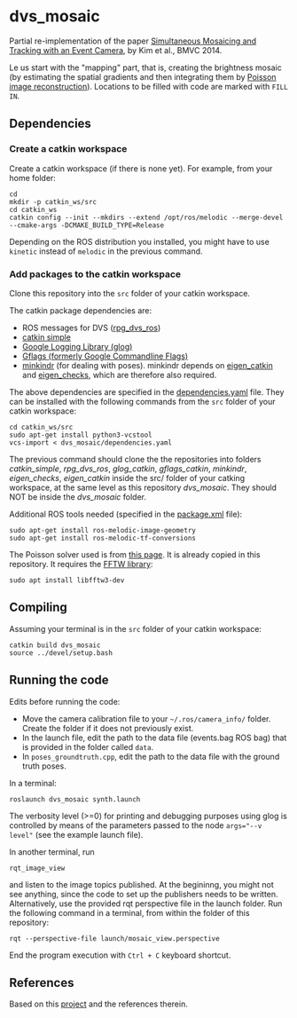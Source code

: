 # dvs_mosaic

Partial re-implementation of the paper  [Simultaneous Mosaicing and Tracking with an Event Camera](http://www.bmva.org/bmvc/2014/papers/paper066/), by Kim et al., BMVC 2014.

Le us start with the "mapping" part, that is, creating the brightness mosaic (by estimating the spatial gradients and then integrating them by [Poisson image reconstruction](https://en.wikipedia.org/wiki/Gradient-domain_image_processing)). Locations to be filled with code are marked with `FILL IN`.


## Dependencies

### Create a catkin workspace

Create a catkin workspace (if there is none yet). For example, from your home folder:

	cd
	mkdir -p catkin_ws/src
	cd catkin_ws
	catkin config --init --mkdirs --extend /opt/ros/melodic --merge-devel --cmake-args -DCMAKE_BUILD_TYPE=Release
	
Depending on the ROS distribution you installed, you might have to use `kinetic` instead of `melodic` in the previous command.

### Add packages to the catkin workspace

Clone this repository into the `src` folder of your catkin workspace.

The catkin package dependencies are:
- ROS messages for DVS ([rpg_dvs_ros](https://github.com/uzh-rpg/rpg_dvs_ros))
- [catkin simple](https://github.com/catkin/catkin_simple)
- [Google Logging Library (glog)](https://github.com/catkin/catkin_simple.git)
- [Gflags (formerly Google Commandline Flags)](https://github.com/ethz-asl/gflags_catkin)
- [minkindr](https://github.com/ethz-asl/minkindr) (for dealing with poses). minkindr depends on [eigen_catkin](https://github.com/ethz-asl/eigen_catkin.git) and [eigen_checks](https://github.com/ethz-asl/eigen_checks.git), which are therefore also required.

The above dependencies are specified in the [dependencies.yaml](dependencies.yaml) file. They can be installed with the following commands from the `src` folder of your catkin workspace:

	cd catkin_ws/src
	sudo apt-get install python3-vcstool
	vcs-import < dvs_mosaic/dependencies.yaml

The previous command should clone the the repositories into folders *catkin_simple*, *rpg_dvs_ros*, *glog_catkin*, *gflags_catkin*, *minkindr*, *eigen_checks*, *eigen_catkin* inside the src/ folder of your catking workspace, at the same level as this repository *dvs_mosaic*. They should NOT be inside the *dvs_mosaic* folder.

Additional ROS tools needed (specified in the [package.xml](package.xml) file):

	sudo apt-get install ros-melodic-image-geometry
	sudo apt-get install ros-melodic-tf-conversions

The Poisson solver used is from [this page](https://kluge.in-chemnitz.de/opensource/poisson_pde/). It is already copied in this repository. It requires the [FFTW library](https://launchpad.net/ubuntu/+source/fftw3):

	sudo apt install libfftw3-dev

## Compiling

Assuming your terminal is in the `src` folder of your catkin workspace:

	catkin build dvs_mosaic
	source ../devel/setup.bash

## Running the code

Edits before running the code:
- Move the camera calibration file to your `~/.ros/camera_info/` folder. Create the folder if it does not previously exist.
- In the launch file, edit the path to the data file (events.bag ROS bag) that is provided in the folder called `data`.
- In `poses_groundtruth.cpp`, edit the path to the data file with the ground truth poses.

In a terminal:

	roslaunch dvs_mosaic synth.launch
	
The verbosity level (>=0) for printing and debugging purposes using glog is controlled by means of the parameters passed to the node `args="--v level"` (see the example launch file).

In another terminal, run 

	rqt_image_view

and listen to the image topics published. At the begininng, you might not see anything, since the code to set up the publishers needs to be written. Alternatively, use the provided rqt perspective file in the launch folder. Run the following command in a terminal, from within the folder of this repository:

	rqt --perspective-file launch/mosaic_view.perspective

End the program execution with `Ctrl + C` keyboard shortcut.

## References

Based on this [project](https://github.com/uzh-rpg/rpg_image_reconstruction_from_events) and the references therein.
